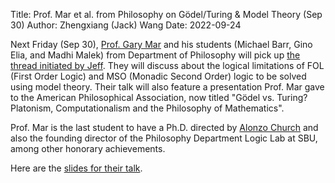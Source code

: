 Title: Prof. Mar et al. from Philosophy on Gödel/Turing & Model Theory (Sep 30) 
Author: Zhengxiang (Jack) Wang
Date: 2022-09-24

Next Friday (Sep 30), [Prof. Gary Mar](https://www.stonybrook.edu/commcms/philosophy/people/_faculty/mar.php) and his students (Michael Barr, Gino Elia, and Madhi Malek) from Department of Philosophy will pick up [the thread initiated by Jeff](https://complab-stonybrook.github.io/mlrg/news/2022-fall/jeff-on-phonological-constraints-next-friday-sep-16.html). They will discuss about the logical limitations of FOL (First Order Logic) and MSO (Monadic Second Order) logic to be solved using model theory. Their talk will also feature a presentation Prof. Mar gave to the American Philosophical Association, now titled "Gödel vs. Turing? Platonism, Computationalism and the Philosophy of Mathematics". 

Prof. Mar is the last student to have a Ph.D. directed by [Alonzo Church](https://en.wikipedia.org/wiki/Alonzo_Church) and also the founding director of the Philosophy Department Logic Lab at SBU, among other honorary achievements. 

Here are the [slides for their talk](https://drive.google.com/file/d/1DH0CKQclbvfTp1YThD5yEmaV-UXKVmi8/view?usp=sharing).



